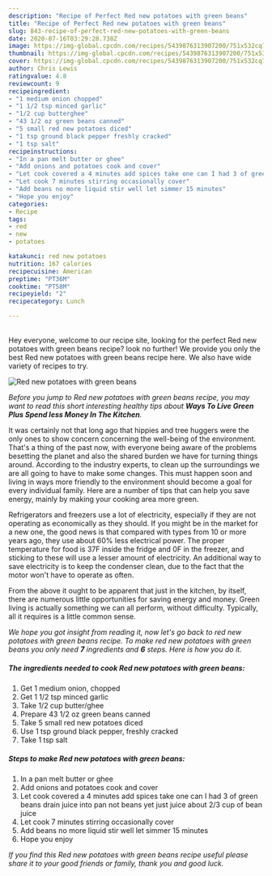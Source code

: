 ```yaml
---
description: "Recipe of Perfect Red new potatoes with green beans"
title: "Recipe of Perfect Red new potatoes with green beans"
slug: 843-recipe-of-perfect-red-new-potatoes-with-green-beans
date: 2020-07-16T03:29:28.738Z
image: https://img-global.cpcdn.com/recipes/5439876313907200/751x532cq70/red-new-potatoes-with-green-beans-recipe-main-photo.jpg
thumbnail: https://img-global.cpcdn.com/recipes/5439876313907200/751x532cq70/red-new-potatoes-with-green-beans-recipe-main-photo.jpg
cover: https://img-global.cpcdn.com/recipes/5439876313907200/751x532cq70/red-new-potatoes-with-green-beans-recipe-main-photo.jpg
author: Chris Lewis
ratingvalue: 4.8
reviewcount: 9
recipeingredient:
- "1 medium onion chopped"
- "1 1/2 tsp minced garlic"
- "1/2 cup butterghee"
- "43 1/2 oz green beans canned"
- "5 small red new potatoes diced"
- "1 tsp ground black pepper freshly cracked"
- "1 tsp salt"
recipeinstructions:
- "In a pan melt butter or ghee"
- "Add onions and potatoes cook and cover"
- "Let cook covered a 4 minutes add spices take one can I had 3 of green beans drain juice into pan  not beans yet just juice about 2/3 cup of bean juice"
- "Let cook 7 minutes stirring occasionally cover"
- "Add beans no more liquid stir well let simmer 15 minutes"
- "Hope you enjoy"
categories:
- Recipe
tags:
- red
- new
- potatoes

katakunci: red new potatoes 
nutrition: 167 calories
recipecuisine: American
preptime: "PT36M"
cooktime: "PT58M"
recipeyield: "2"
recipecategory: Lunch

---
```

<br>
Hey everyone, welcome to our recipe site, looking for the perfect Red new potatoes with green beans recipe? look no further! We provide you only the best Red new potatoes with green beans recipe here. We also have wide variety of recipes to try.
<br>


![Red new potatoes with green beans](https://img-global.cpcdn.com/recipes/5439876313907200/751x532cq70/red-new-potatoes-with-green-beans-recipe-main-photo.jpg)

<i>Before you jump to Red new potatoes with green beans recipe, you may want to read this short interesting healthy tips about 
<strong>Ways To Live Green Plus Spend less Money In The Kitchen</strong>.</i>
</br>

It was certainly not that long ago that hippies and tree huggers were the only ones to show concern concerning the well-being of the environment. That's a thing of the past now, with everyone being aware of the problems besetting the planet and also the shared burden we have for turning things around. According to the industry experts, to clean up the surroundings we are all going to have to make some changes. This must happen soon and living in ways more friendly to the environment should become a goal for every individual family. Here are a number of tips that can help you save energy, mainly by making your cooking area more green.

Refrigerators and freezers use a lot of electricity, especially if they are not operating as economically as they should. If you might be in the market for a new one, the good news is that compared with types from 10 or more years ago, they use about 60% less electrical power. The proper temperature for food is 37F inside the fridge and 0F in the freezer, and sticking to these will use a lesser amount of electricity. An additional way to save electricity is to keep the condenser clean, due to the fact that the motor won't have to operate as often.

From the above it ought to be apparent that just in the kitchen, by itself, there are numerous little opportunities for saving energy and money. Green living is actually something we can all perform, without difficulty. Typically, all it requires is a little common sense.


<i>We hope you got insight from reading it, now let's go back to red new potatoes with green beans recipe. To make red new potatoes with green beans you only need <strong>7</strong> ingredients and <strong>6</strong> steps. Here is how you do it.
</i>

##### The ingredients needed to cook Red new potatoes with green beans:

1. Get 1 medium onion, chopped
1. Get 1 1/2 tsp minced garlic
1. Take 1/2 cup butter/ghee
1. Prepare 43 1/2 oz green beans canned
1. Take 5 small red new potatoes diced
1. Use 1 tsp ground black pepper, freshly cracked
1. Take 1 tsp salt


##### Steps to make Red new potatoes with green beans:

1. In a pan melt butter or ghee
1. Add onions and potatoes cook and cover
1. Let cook covered a 4 minutes add spices take one can I had 3 of green beans drain juice into pan  not beans yet just juice about 2/3 cup of bean juice
1. Let cook 7 minutes stirring occasionally cover
1. Add beans no more liquid stir well let simmer 15 minutes
1. Hope you enjoy


<i>If you find this Red new potatoes with green beans recipe useful please share it to your good friends or family, thank you and good luck.</i>
